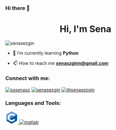 ### Hi there 💃 

<!--
**senasezgin/senasezgin** is a ✨ _special_ ✨ repository because its `README.md` (this file) appears on your GitHub profile.

Here are some ideas to get you started:

- 🔭 I’m currently working on ...
- 🌱 I’m currently learning ...
- 👯 I’m looking to collaborate on ...
- 🤔 I’m looking for help with ...
- 💬 Ask me about ...
- 📫 How to reach me: ...
- 😄 Pronouns: ...
- ⚡ Fun fact: ...
-->
<h1 align="center">Hi, I'm Sena</h1>
<p align="left"> <img src="https://komarev.com/ghpvc/?username=senasezgin&label=Profile%20views&color=0e75b6&style=flat" alt="senasezgin" /> </p>

- 🌱 I’m currently learning **Python**

- 📫 How to reach me **senaszginn@gmail.com**

<h3 align="left">Connect with me:</h3>
<p align="left">
<a href="https://twitter.com/sssenasz" target="blank"><img align="center" src="https://raw.githubusercontent.com/rahuldkjain/github-profile-readme-generator/master/src/images/icons/Social/twitter.svg" alt="sssenasz" height="30" width="40" /></a>
<a href="https://linkedin.com/in/senasezgin" target="blank"><img align="center" src="https://raw.githubusercontent.com/rahuldkjain/github-profile-readme-generator/master/src/images/icons/Social/linked-in-alt.svg" alt="senasezgin" height="30" width="40" /></a>
<a href="https://medium.com/@sena-sezgin" target="blank"><img align="center" src="https://raw.githubusercontent.com/rahuldkjain/github-profile-readme-generator/master/src/images/icons/Social/medium.svg" alt="@senasezgin" height="30" width="40" /></a>
</p>

<h3 align="left">Languages and Tools:</h3>
<p align="left"> <a href="https://www.cprogramming.com/" target="_blank" rel="noreferrer"> <img src="https://raw.githubusercontent.com/devicons/devicon/master/icons/c/c-original.svg" alt="c" width="40" height="40"/> </a> <a href="https://www.mathworks.com/" target="_blank" rel="noreferrer"> <img src="https://upload.wikimedia.org/wikipedia/commons/2/21/Matlab_Logo.png" alt="matlab" width="40" height="40"/> </a> </p>
